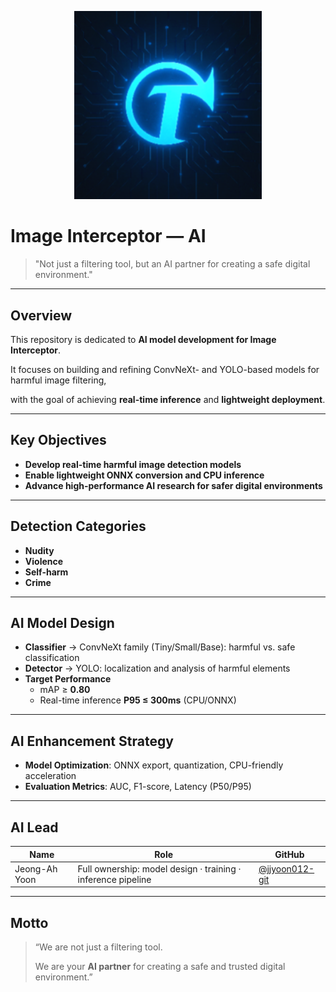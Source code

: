 <p align="center">
<img src="./assets/team_logo.png" alt="Image Interceptor Logo" width="300"/>
</p>


# Image Interceptor — AI

> "Not just a filtering tool, but an AI partner for creating a safe digital environment."
> 

---

## Overview

This repository is dedicated to **AI model development for Image Interceptor**.

It focuses on building and refining ConvNeXt- and YOLO-based models for harmful image filtering,

with the goal of achieving **real-time inference** and **lightweight deployment**.

---

## Key Objectives

- **Develop real-time harmful image detection models**
- **Enable lightweight ONNX conversion and CPU inference**
- **Advance high-performance AI research for safer digital environments**

---

## Detection Categories

- **Nudity**
- **Violence**
- **Self-harm**
- **Crime**

---

## AI Model Design

- **Classifier** → ConvNeXt family (Tiny/Small/Base): harmful vs. safe classification
- **Detector** → YOLO: localization and analysis of harmful elements
- **Target Performance**
    - mAP ≥ **0.80**
    - Real-time inference **P95 ≤ 300ms** (CPU/ONNX)

---

## AI Enhancement Strategy

- **Model Optimization**: ONNX export, quantization, CPU-friendly acceleration
- **Evaluation Metrics**: AUC, F1-score, Latency (P50/P95)

---

## AI Lead

| Name | Role | GitHub |
| --- | --- | --- |
| Jeong-Ah Yoon | Full ownership: model design · training · inference pipeline | [@jjyoon012-git](https://github.com/jjyoon012-git) |

---

## Motto

> “We are not just a filtering tool.
> 
> 
> We are your **AI partner** for creating a safe and trusted digital environment.”
>
